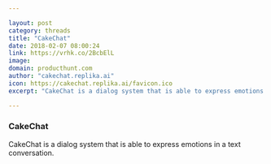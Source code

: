 ```yaml
---

layout: post
category: threads
title: "CakeChat"
date: 2018-02-07 08:00:24
link: https://vrhk.co/2BcbElL
image: 
domain: producthunt.com
author: "cakechat.replika.ai"
icon: https://cakechat.replika.ai/favicon.ico
excerpt: "CakeChat is a dialog system that is able to express emotions in a text conversation."

---
```


### CakeChat

CakeChat is a dialog system that is able to express emotions in a text conversation.